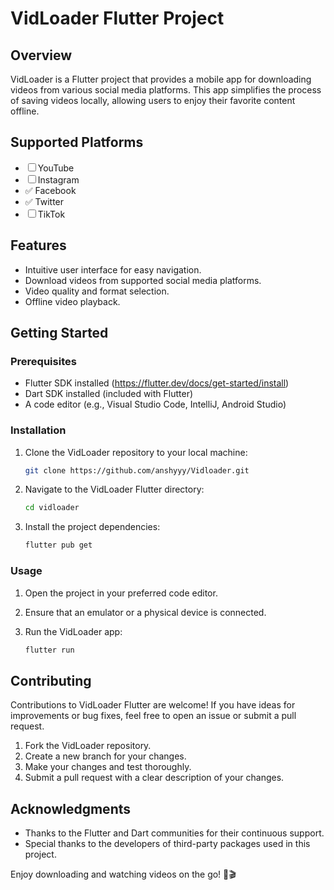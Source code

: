 # VidLoader Flutter Project

## Overview

VidLoader is a Flutter project that provides a mobile app for downloading videos from various social media platforms. This app simplifies the process of saving videos locally, allowing users to enjoy their favorite content offline.

## Supported Platforms

- ☐ YouTube
- ☐ Instagram
- ✅ Facebook
- ✅ Twitter
- ☐ TikTok
## Features

- Intuitive user interface for easy navigation.
- Download videos from supported social media platforms.
- Video quality and format selection.
- Offline video playback.

## Getting Started

### Prerequisites

- Flutter SDK installed (https://flutter.dev/docs/get-started/install)
- Dart SDK installed (included with Flutter)
- A code editor (e.g., Visual Studio Code, IntelliJ, Android Studio)

### Installation

1. Clone the VidLoader repository to your local machine:

    ```bash
    git clone https://github.com/anshyyy/Vidloader.git
    ```

2. Navigate to the VidLoader Flutter directory:

    ```bash
    cd vidloader
    ```

3. Install the project dependencies:

    ```bash
    flutter pub get
    ```

### Usage

1. Open the project in your preferred code editor.

2. Ensure that an emulator or a physical device is connected.

3. Run the VidLoader app:

    ```bash
    flutter run
    ```

<!-- 4. Use the app to enter the URL of the video you want to download, choose the desired download quality/format, and initiate the download. -->

<!-- 5. The downloaded video will be available for offline playback within the app. -->

## Contributing

Contributions to VidLoader Flutter are welcome! If you have ideas for improvements or bug fixes, feel free to open an issue or submit a pull request.

1. Fork the VidLoader repository.
2. Create a new branch for your changes.
3. Make your changes and test thoroughly.
4. Submit a pull request with a clear description of your changes.



## Acknowledgments

- Thanks to the Flutter and Dart communities for their continuous support.
- Special thanks to the developers of third-party packages used in this project.

Enjoy downloading and watching videos on the go! 📱🎬
